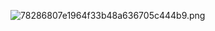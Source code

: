 ![78286807e1964f33b48a636705c444b9.png](https://gitee.com/hxc8/images10/raw/master/img/202407291429079.png)
